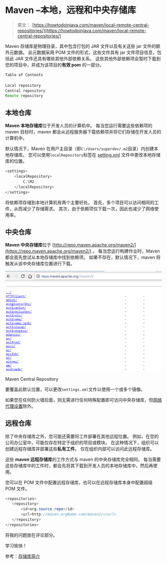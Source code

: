 # Maven –本地，远程和中央存储库

> 原文： [https://howtodoinjava.com/maven/local-remote-central-repositories/](https://howtodoinjava.com/maven/local-remote-central-repositories/)

Maven 存储库是物理目录，其中包含打包的 JAR 文件以及有关这些 jar 文件的额外元数据。 此元数据采用 POM 文件的形式，这些文件具有 jar 文件项目信息，包括此 JAR 文件还具有哪些其他外部依赖关系。 这些其他外部依赖项会暂时下载到您的项目中，并成为该项目的**有效 pom** 的一部分。

```java
Table of Contents

Local repository
Central repository
Remote repository
```

## 本地仓库

**Maven 本地存储库**位于开发人员的计算机中。 每当您运行需要这些依赖项的 maven 目标时，maven 都会从远程服务器下载依赖项并将它们存储在开发人员的计算机中。

默认情况下，Maven 在用户主目录（即`C:/Users/superdev/.m2`目录）内创建本地存储库。 您可以使用`localRepository`标签在 [setting.xml](//howtodoinjava.com/maven/maven-settings-file/) 文件中更改本地存储库的位置。

```java
<settings>
    <localRepository>
        C:\M2
    </localRepository>
</settings>

```

将依赖项存储到本地计算机有两个主要好处。 首先，多个项目可以访问相同的工件，从而减少了存储需求。 其次，由于依赖项仅下载一次，因此也减少了网络使用率。

## 中央仓库

**Maven 中央存储库**位于 [http://repo.maven.apache.org/maven2/](https://repo.maven.apache.org/maven2/) 。 每当您运行构建作业时，Maven 都会首先尝试从本地存储库中找到依赖项。 如果不存在，默认情况下，maven 将触发从该中央存储库位置进行下载。

![Maven Central Repository](img/fabdb4340e952b60ae7d3f0ee1101c32.png)

Maven Central Repository



要覆盖此默认位置，可以更改`settings.xml`文件以使用一个或多个镜像。

如果您在任何防火墙后面，则无需进行任何特殊配置即可访问中央存储库，但[网络代理设置](//howtodoinjava.com/maven/configure-network-proxy-settings-for-maven/)除外。

## 远程仓库

除了中央存储库之外，您可能还需要将工件部署在其他远程位置。 例如，在您的公司办公室中，可能仅存在特定于组织的项目或模块。 在这种情况下，组织可以创建远程存储库并部署这些**私有工件**。 仅在组织内部可以访问此远程存储库。

这些 **maven 远程存储库**的工作方式与 maven 的中央存储库完全相同。 每当需要这些存储库中的工件时，都会先将其下载到开发人员的本地存储库中，然后再使用。

您可以在 POM 文件中配置远程存储库，也可以在远程存储库本身中配置超级 POM 文件。

```java
<repositories>
   <repository>
       <id>org.source.repo</id>
       <url>http://maven.orgName.com/maven2/</url>
   </repository>
</repositories>

```

将我的问题放在评论部分。

学习愉快！

参考：[存储库简介](https://maven.apache.org/guides/introduction/introduction-to-repositories.html)
